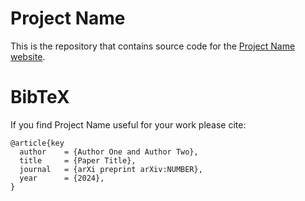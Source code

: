 # Project Name

This is the repository that contains source code for the [Project Name website](https://ripl.github.io).

# BibTeX
If you find Project Name useful for your work please cite:
```
@article{key
  author    = {Author One and Author Two},
  title     = {Paper Title},
  journal   = {arXi preprint arXiv:NUMBER},
  year      = {2024},
}
